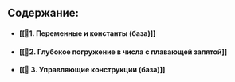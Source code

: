 
## Содержание:
- #### [[📕1. Переменные и константы (база)]]
- #### [[📕2. Глубокое погружение в числа с плавающей запятой]]
- #### [[📕 3. Управляющие конструкции (база)]]